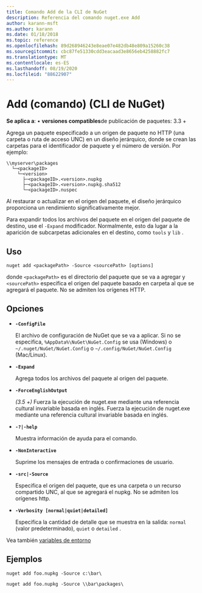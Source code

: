 ```yaml
---
title: Comando Add de la CLI de NuGet
description: Referencia del comando nuget.exe Add
author: karann-msft
ms.author: karann
ms.date: 01/18/2018
ms.topic: reference
ms.openlocfilehash: 89d268946243e8eae07e482db48e809a15260c38
ms.sourcegitcommit: cbc87fe51330cdd3eacaad3e8656eb4258882fc7
ms.translationtype: MT
ms.contentlocale: es-ES
ms.lasthandoff: 08/19/2020
ms.locfileid: "88622907"
---
```

# <a name="add-command-nuget-cli"></a>Add (comando) (CLI de NuGet)

**Se aplica a**: &bullet; **versiones compatibles**de publicación de paquetes: 3.3 +

Agrega un paquete especificado a un origen de paquete no HTTP (una carpeta o ruta de acceso UNC) en un diseño jerárquico, donde se crean las carpetas para el identificador de paquete y el número de versión. Por ejemplo:

```
\\myserver\packages
  └─<packageID>
    └─<version>
      ├─<packageID>.<version>.nupkg
      ├─<packageID>.<version>.nupkg.sha512
      └─<packageID>.nuspec
```

Al restaurar o actualizar en el origen del paquete, el diseño jerárquico proporciona un rendimiento significativamente mejor.

Para expandir todos los archivos del paquete en el origen del paquete de destino, use el `-Expand` modificador. Normalmente, esto da lugar a la aparición de subcarpetas adicionales en el destino, como `tools` y `lib` .

## <a name="usage"></a>Uso

```cli
nuget add <packagePath> -Source <sourcePath> [options]
```

donde `<packagePath>` es el directorio del paquete que se va a agregar y `<sourcePath>` especifica el origen del paquete basado en carpeta al que se agregará el paquete. No se admiten los orígenes HTTP.

## <a name="options"></a>Opciones

- **`-ConfigFile`**

  El archivo de configuración de NuGet que se va a aplicar. Si no se especifica, `%AppData%\NuGet\NuGet.Config` se usa (Windows) o `~/.nuget/NuGet/NuGet.Config` o `~/.config/NuGet/NuGet.Config` (Mac/Linux).

- **`-Expand`**

  Agrega todos los archivos del paquete al origen del paquete.

- **`-ForceEnglishOutput`**

  *(3.5 +)* Fuerza la ejecución de nuget.exe mediante una referencia cultural invariable basada en inglés.
Fuerza la ejecución de nuget.exe mediante una referencia cultural invariable basada en inglés.

- **`-?|-help`**

  Muestra información de ayuda para el comando.

- **`-NonInteractive`**

  Suprime los mensajes de entrada o confirmaciones de usuario.

- **`-src|-Source`**

   Especifica el origen del paquete, que es una carpeta o un recurso compartido UNC, al que se agregará el nupkg. No se admiten los orígenes http.

- **`-Verbosity [normal|quiet|detailed]`**

  Especifica la cantidad de detalle que se muestra en la salida: `normal` (valor predeterminado), `quiet` o `detailed` .

Vea también [variables de entorno](cli-ref-environment-variables.md)

## <a name="examples"></a>Ejemplos

```cli
nuget add foo.nupkg -Source c:\bar\

nuget add foo.nupkg -Source \\bar\packages\
```
